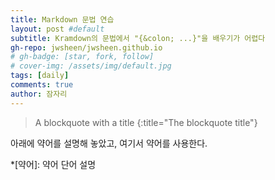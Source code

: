 ```yaml
---
title: Markdown 문법 연습
layout: post #default
subtitle: Kramdown의 문법에서 "{&colon; ...}"을 배우기가 어렵다
gh-repo: jwsheen/jwsheen.github.io
# gh-badge: [star, fork, follow]
# cover-img: /assets/img/default.jpg
tags: [daily]
comments: true
author: 잠자리
---
```


> A blockquote with a title
{:title="The blockquote title"}

아래에 약어를 설명해 놓았고, 여기서 약어를 사용한다.

*[약어]: 약어 단어 설명
